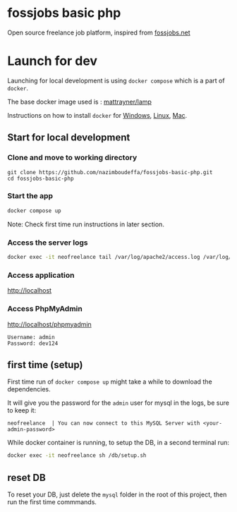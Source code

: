 # fossjobs basic php

Open source freelance job platform, inspired from [fossjobs.net](https://www.fossjobs.net/)

# Launch for dev

Launching for local development is using `docker compose` which is a part of `docker`.

The base docker image used is : [mattrayner/lamp](https://hub.docker.com/r/mattrayner/lamp)

Instructions on how to install `docker` for
[Windows](https://docs.docker.com/desktop/install/windows-install/),
[Linux](https://docs.docker.com/desktop/install/linux-install/),
[Mac](https://docs.docker.com/desktop/install/mac-install/).

## Start for local development

### Clone and move to working directory

```
git clone https://github.com/nazimboudeffa/fossjobs-basic-php.git
cd fossjobs-basic-php
```

### Start the app

```sh
docker compose up

```

Note: Check first time run instructions in later section.

### Access the server logs

```sh
docker exec -it neofreelance tail /var/log/apache2/access.log /var/log/apache2/error.log -f

```

### Access application

[http://localhost](http://localhost)

### Access PhpMyAdmin

[http://localhost/phpmyadmin](http://localhost/phpmyadmin)

```
Username: admin
Password: dev124
```

## first time (setup)

First time run of `docker compose up` might take a while to download the dependencies.

It will give you the password for the `admin` user for mysql in the logs, be sure to keep it:

```
neofreelance  | You can now connect to this MySQL Server with <your-admin-password>
```

While docker container is running, to setup the DB, in a second terminal run:

```sh
docker exec -it neofreelance sh /db/setup.sh
```

## reset DB

To reset your DB, just delete the `mysql` folder in the root of this project, then run the first time commmands.

